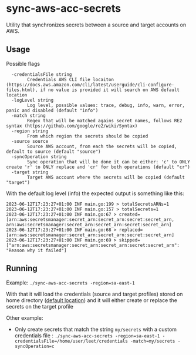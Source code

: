 # sync-aws-acc-secrets

Utility that synchronizes secrets between a source and target accounts on AWS.

## Usage

Possible flags
```
  -credentialsFile string
        Credentials AWS CLI file locaiton (https://docs.aws.amazon.com/cli/latest/userguide/cli-configure-files.html), if no value is provided it will search on AWS default location
  -logLevel string
        Log level, possible values: trace, debug, info, warn, error, panic and disabled (default "info")
  -match string
        Regex that will be matched agains secret names, follows RE2 syntax (https://github.com/google/re2/wiki/Syntax)
  -region string
        From which region the secrets should be copied
  -source source
        Source AWS account, from each the secrets will be copied, default to source (default "source")
  -syncOperation string
        Sync operation that will be done it can be either: 'c' to ONLY create 'r' to ONLY replace and 'cr' for both operations (default "cr")
  -target string
        Target AWS account where the secrets will be copied (default "target")
```

With the default log level (info) the expected output is something like this:

```
2023-06-12T17:23:27+01:00 INF main.go:199 > totalSecretsARNs=1
2023-06-12T17:23:27+01:00 INF main.go:157 > totalSecrets=1
2023-06-12T17:23:27+01:00 INF main.go:67 > created=[arn:aws:secretsmanager:secret_arn:secret_arn:secret:secret_arn, arn:aws:secretsmanager:secret_arn:secret_arn:secret:secret_arn]
2023-06-12T17:23:27+01:00 INF main.go:68 > replaced=[arn:aws:secretsmanager:secret_arn:secret_arn:secret:secret_arn]
2023-06-12T17:23:27+01:00 INF main.go:69 > skipped=["arn:aws:secretsmanager:secret_arn:secret_arn:secret:secret_arn": "Reason why it failed"]
```

## Running

Example: `./sync-aws-acc-secrets -region=sa-east-1`

With that it will load the credentials (source and target profiles) stored on
home directory ([default location](https://docs.aws.amazon.com/cli/latest/userguide/cli-configure-files.html)) and it will either create or replace the secrets on the target profile

Other example:

- Only create secrets that match the string `my/secrets` with a custom credentials file :
`./sync-aws-acc-secrets -region=sa-east-1 -credentialsFile=/home/user/leet/credentials -match=my/secrets -syncOperation=c`
